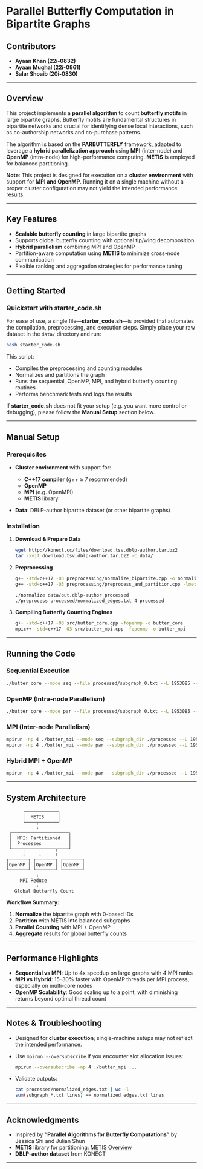 # Parallel Butterfly Computation in Bipartite Graphs

## Contributors

* **Ayaan Khan (22i-0832)**
* **Ayaan Mughal (22i-0861)**
* **Salar Shoaib (20i-0830)**

---

## Overview

This project implements a **parallel algorithm** to count **butterfly motifs** in large bipartite graphs. Butterfly motifs are fundamental structures in bipartite networks and crucial for identifying dense local interactions, such as co-authorship networks and co-purchase patterns.

The algorithm is based on the **PARBUTTERFLY** framework, adapted to leverage a **hybrid parallelization approach** using **MPI** (inter-node) and **OpenMP** (intra-node) for high-performance computing. **METIS** is employed for balanced partitioning.

**Note**: This project is designed for execution on a **cluster environment** with support for **MPI and OpenMP**. Running it on a single machine without a proper cluster configuration may not yield the intended performance results.

---

## Key Features

* **Scalable butterfly counting** in large bipartite graphs
* Supports global butterfly counting with optional tip/wing decomposition
* **Hybrid parallelism** combining MPI and OpenMP
* Partition-aware computation using **METIS** to minimize cross-node communication
* Flexible ranking and aggregation strategies for performance tuning

---

## Getting Started

### Quickstart with starter\_code.sh

For ease of use, a single file—**starter\_code.sh**—is provided that automates the compilation, preprocessing, and execution steps. Simply place your raw dataset in the `data/` directory and run:

```bash
bash starter_code.sh
```

This script:

* Compiles the preprocessing and counting modules
* Normalizes and partitions the graph
* Runs the sequential, OpenMP, MPI, and hybrid butterfly counting routines
* Performs benchmark tests and logs the results

If **starter\_code.sh** does not fit your setup (e.g. you want more control or debugging), please follow the **Manual Setup** section below.

---

## Manual Setup

### Prerequisites

* **Cluster environment** with support for:

  * **C++17 compiler** (g++ ≥ 7 recommended)
  * **OpenMP**
  * **MPI** (e.g. OpenMPI)
  * **METIS** library

* **Data**: DBLP-author bipartite dataset (or other bipartite graphs)

### Installation

1. **Download & Prepare Data**

   ```bash
   wget http://konect.cc/files/download.tsv.dblp-author.tar.bz2
   tar -xvjf download.tsv.dblp-author.tar.bz2 -C data/
   ```

2. **Preprocessing**

   ```bash
   g++ -std=c++17 -O3 preprocessing/normalize_bipartite.cpp -o normalize
   g++ -std=c++17 -O3 preprocessing/preprocess_and_partition.cpp -lmetis -o preprocess

   ./normalize data/out.dblp-author processed
   ./preprocess processed/normalized_edges.txt 4 processed
   ```

3. **Compiling Butterfly Counting Engines**

   ```bash
   g++ -std=c++17 -O3 src/butter_core.cpp -fopenmp -o butter_core
   mpic++ -std=c++17 -O3 src/butter_mpi.cpp -fopenmp -o butter_mpi
   ```

---

## Running the Code

### Sequential Execution

```bash
./butter_core --mode seq --file processed/subgraph_0.txt --L 1953085 --rank degree --agg hash
```

### OpenMP (Intra-node Parallelism)

```bash
./butter_core --mode par --file processed/subgraph_0.txt --L 1953085 --rank degree --agg hash --threads 4
```

### MPI (Inter-node Parallelism)

```bash
mpirun -np 4 ./butter_mpi --mode seq --subgraph_dir ./processed --L 1953085 --rank degree --agg hash
mpirun -np 4 ./butter_mpi --mode par --subgraph_dir ./processed --L 1953085 --rank degree --agg hash --threads 2
```

### Hybrid MPI + OpenMP

```bash
mpirun -np 4 ./butter_mpi --mode par --subgraph_dir ./processed --L 1953085 --rank degree --agg hash --threads 2
```

---

## System Architecture

```plaintext
      ┌────────────┐
      │  METIS     │
      └────┬───────┘
           ↓
 ┌─────────────────────┐
 │  MPI: Partitioned   │
 │  Processes          │
 └────┬─────┬─────┬────┘
      ↓     ↓     ↓
┌───────┐ ┌───────┐ ┌───────┐
│OpenMP │ │OpenMP │ │OpenMP │
└───────┘ └───────┘ └───────┘
           ↓
     MPI Reduce
           ↓
   Global Butterfly Count
```

**Workflow Summary:**

1. **Normalize** the bipartite graph with 0-based IDs
2. **Partition** with METIS into balanced subgraphs
3. **Parallel Counting** with MPI + OpenMP
4. **Aggregate** results for global butterfly counts

---

## Performance Highlights

* **Sequential vs MPI**: Up to 4x speedup on large graphs with 4 MPI ranks
* **MPI vs Hybrid**: 15–30% faster with OpenMP threads per MPI process, especially on multi-core nodes
* **OpenMP Scalability**: Good scaling up to a point, with diminishing returns beyond optimal thread count

---

## Notes & Troubleshooting

* Designed for **cluster execution**; single-machine setups may not reflect the intended performance.
* Use `mpirun --oversubscribe` if you encounter slot allocation issues:

  ```bash
  mpirun --oversubscribe -np 4 ./butter_mpi ...
  ```
* Validate outputs:

  ```bash
  cat processed/normalized_edges.txt | wc -l
  sum(subgraph_*.txt lines) == normalized_edges.txt lines
  ```

---

## Acknowledgments

* Inspired by **“Parallel Algorithms for Butterfly Computations”** by Jessica Shi and Julian Shun
* **METIS** library for partitioning: [METIS Overview](http://glaros.dtc.umn.edu/gkhome/metis/metis/overview)
* **DBLP-author dataset** from KONECT

---
